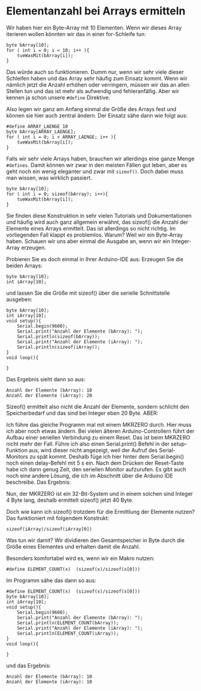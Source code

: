 # Elementanzahl bei Arrays ermitteln

<!--7-Mrz-20-->

Wir haben hier ein Byte-Array mit 10 Elementen. Wenn wir dieses Array
iterieren wollen könnten wir das in einer for-Schleife tun:

    byte bArray[10];
    for ( int i = 0; i < 10; i++ ){
        tueWasMit(bArray[i]);
    }

Das würde auch so funktionieren. Dumm nur, wenn wir sehr viele dieser
Schleifen haben und das Array sehr häufig zum Einsatz kommt. Wenn wir
nämlich jetzt die Anzahl erhöhen oder verringern, müssen wir das an
allen Stellen tun und das ist mehr als aufwendig und fehleranfällig.
Aber wir kennen ja schon unsere `#define` Direktive.

Also legen wir ganz am Anfang einmal die Größe des Arrays fest und
können sie hier auch zentral ändern. Der Einsatz sähe dann wie folgt
aus:

    #define ARRAY_LAENGE 10
    byte bArray[ARRAY_LAENGE];
    for ( int i = 0; i < ARRAY_LAENGE; i++ ){
        tueWasMit(bArray[i]);
    }

Falls wir sehr viele Arrays haben, brauchen wir allerdings eine ganze
Menge `#defines`. Damit können wir zwar in den meisten Fällen gut leben,
aber es geht noch ein wenig eleganter und zwar mit `sizeof()`. Doch
dabei muss man wissen, was wirklich passiert.

    byte bArray[10];
    for ( int i = 0; sizeof(bArray); i++){
        tueWasMit(bArray[i]);
    }

Sie finden diese Konstruktion in sehr vielen Tutorials und
Dokumentationen und häufig wird auch ganz allgemein erwähnt, das
sizeof() die Anzahl der Elemente eines Arrays ermittelt. Das ist
allerdings so nicht richtig. Im vorliegenden Fall klappt es problemlos.
Warum? Weil wir ein Byte-Array haben. Schauen wir uns aber einmal die
Ausgabe an, wenn wir ein Integer-Array erzeugen.

Probieren Sie es doch einmal in Ihrer Arduino-IDE aus: Erzeugen Sie die
beiden Arrays:

    byte bArray[10];
    int iArray[10];

und lassen Sie die Größe mit sizeof() über die serielle Schnittstelle
ausgeben:

    byte bArray[10];
    int iArray[10];
    void setup(){
        Serial.begin(9600);
        Serial.print("Anzahl der Elemente (bArray): ");
        Serial.println(sizeof(bArray));
        Serial.print("Anzahl der Elemente (iArray): ");
        Serial.println(sizeof(iArray));
    }
    void loop(){

    }

Das Ergebnis sieht dann so aus:

    Anzahl der Elemente (bArray): 10
    Anzahl der Elemente (iArray): 20

Sizeof() ermittelt also nicht die Anzahl der Elemente, sondern schlicht
den Speicherbedarf und das sind bei Integer eben 20 Byte. ABER:

Ich führe das gleiche Programm mal mit einem MKRZERO durch. Hier muss
ich aber noch etwas ändern. Bei vielen älteren Arduino-Controllern führt
der Aufbau einer seriellen Verbindung zu einem Reset. Das ist beim
MKRZERO nicht mehr der Fall. Führe ich also einen Serial.print() Befehl
in der setup-Funktion aus, wird dieser nicht angezeigt, weil der Aufruf
des Serial-Monitors zu spät kommt. Deshalb füge ich hier hinter dem
Serial.begin() noch einen delay-Befehl mit 5 s ein. Nach dem Drücken der
Reset-Taste habe ich dann genug Zeit, den seriellen Monitor aufzurufen.
Es gibt auch noch eine andere Lösung, die ich im Abschnitt über die
Arduino IDE beschreibe. Das Ergebnis:

Nun, der MKRZERO ist ein 32-Bit-System und in einem solchen sind Integer
4 Byte lang, deshalb ermittelt sizeof() jetzt 40 Byte.

Doch wie kann ich sizeof() trotzdem für die Ermittlung der Elemente
nutzen? Das funktioniert mit folgendem Konstrukt:

    sizeof(iArray)/sizeof(iArray[0])

Was tun wir damit? Wir dividieren den Gesamtspeicher in Byte durch die
Größe eines Elementes und erhalten damit die Anzahl.

Besonders komfortabel wird es, wenn wir ein Makro nutzen:

    #define ELEMENT_COUNT(x)  (sizeof(x)/sizeof(x[0]))

Im Programm sähe das dann so aus:

    #define ELEMENT_COUNT(x)  (sizeof(x)/sizeof(x[0]))
    byte bArray[10];
    int iArray[10];
    void setup(){
        Serial.begin(9600);
        Serial.print("Anzahl der Elemente (bArray): ");
        Serial.println(ELEMENT_COUNT(bArray));
        Serial.print("Anzahl der Elemente (iArray): ");
        Serial.println(ELEMENT_COUNT(iArray));
    }
    void loop(){

    }

und das Ergebnis:

    Anzahl der Elemente (bArray): 10
    Anzahl der Elemente (iArray): 10
